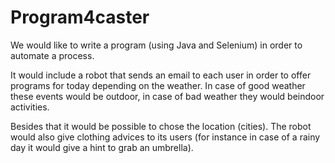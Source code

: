 # Program4caster

We would like to write a program (using Java and Selenium) in order to automate a process.

It would include a robot that sends an email to each user in order to offer programs for today depending on the weather.
In case of good weather these events would be outdoor, in case of bad weather they would beindoor activities.

Besides that it would be possible to chose the location (cities). The robot would also give clothing advices to its users (for instance in case of a rainy day it would give a hint to grab an umbrella).
